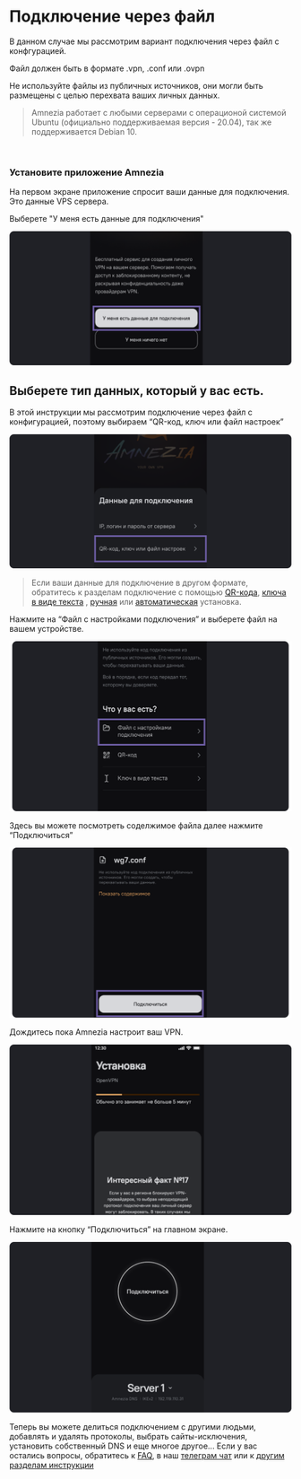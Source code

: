 # Подключение через файл 


В данном случае мы рассмотрим вариант подключения через файл с конфгурацией.

Файл должен быть в формате  .vpn, .conf или .ovpn

Не используйте файлы из публичных источников, они могли быть размещены с целью перехвата ваших личных данных. 

> Amnezia работает с любыми серверами с операционой системой Ubuntu (официально поддерживаемая версия - 20.04), так же поддерживается Debian 10.


&nbsp;

### Установите приложение Amnezia

На первом экране приложение спросит ваши данные для подключения.  Это данные VPS сервера. 

Выберете "У меня есть данные для подключения" 


![instruction 1](https://raw.githubusercontent.com/amnezia-vpn/amnezia.org-content/master/docs/ru/instructions/04_file-connection/img/fc_ru_1.png)


## Выберете  тип данных, который у вас есть. 

В этой инструкции мы рассмотрим подключение через файл c конфигурацией, поэтому выбираем “QR-код, ключ или файл настроек”


![instruction 1](https://raw.githubusercontent.com/amnezia-vpn/amnezia.org-content/master/docs/ru/instructions/04_file-connection/img/fc_ru_2.png)

>Если ваши данные для подключение в другом формате, обратитесь к разделам подключение с помощью  [QR-кода], [ключа в виде текста] , [ручная] или [автоматическая] установка.

Нажмите на “Файл с настройками подключения” и выберете файл на вашем устройстве.

![instruction 1](https://raw.githubusercontent.com/amnezia-vpn/amnezia.org-content/master/docs/ru/instructions/04_file-connection/img/fc_ru_3.png)

Здесь вы можете посмотреть соделжимое файла
далее нажмите “Подключиться” 

![instruction 1](https://raw.githubusercontent.com/amnezia-vpn/amnezia.org-content/master/docs/ru/instructions/04_file-connection/img/fc_ru_4.png)

Дождитесь пока Amnezia настроит ваш VPN.

![instruction 1](https://raw.githubusercontent.com/amnezia-vpn/amnezia.org-content/master/docs/ru/instructions/04_file-connection/img/fc_ru_5.png)

Нажмите на кнопку  “Подключиться” на главном экране.


![instruction 1](https://raw.githubusercontent.com/amnezia-vpn/amnezia.org-content/master/docs/ru/instructions/04_file-connection/img/fc_ru_6.png)


Теперь вы можете делиться подключением с другими людьми, добавлять и удалять  протоколы, выбрать сайты-исключения,  установить  собственный DNS и еще многое другое... 
Если у вас остались вопросы, обратитесь к [FAQ], в наш [телеграм чат] или к [другим разделам инструкции]


[amnezia-site-ext-link]: https://amnezia-web-nx1r.vercel.app
[about-int-link]: /about
[QR-кода]: ../instructions/05_qr-code_connection
[ключа в виде текста]: ../instructions/03_text-key-connection
[FAQ]: /about 
[телеграм чат]: ../https://t.me/amnezia_vpn
[другим разделам инструкции]: ../instructions
[ручная]: ../instructions/02_manual-install
[автоматическая]: ../instructions/01_auto-install



